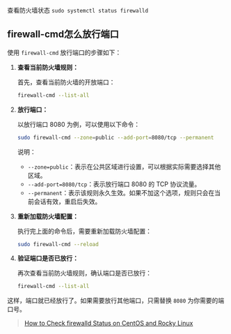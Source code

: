 查看防火墙状态 `sudo systemctl status firewalld`
## firewall-cmd怎么放行端口

使用 `firewall-cmd` 放行端口的步骤如下：

1. **查看当前防火墙规则：**

   首先，查看当前防火墙的开放端口：

   ```bash
   firewall-cmd --list-all
   ```

2. **放行端口：**

   以放行端口 8080 为例，可以使用以下命令：

   ```bash
   sudo firewall-cmd --zone=public --add-port=8080/tcp --permanent
   ```

   说明：
   - `--zone=public`：表示在公共区域进行设置，可以根据实际需要选择其他区域。
   - `--add-port=8080/tcp`：表示放行端口 8080 的 TCP 协议流量。
   - `--permanent`：表示该规则永久生效。如果不加这个选项，规则只会在当前会话有效，重启后失效。

3. **重新加载防火墙配置：**

   执行完上面的命令后，需要重新加载防火墙配置：

   ```bash
   sudo firewall-cmd --reload
   ```

4. **验证端口是否已放行：**

   再次查看当前防火墙规则，确认端口是否已放行：

   ```bash
   firewall-cmd --list-all
   ```

这样，端口就已经放行了。如果需要放行其他端口，只需替换 `8080` 为你需要的端口号。

> [How to Check firewalld Status on CentOS and Rocky Linux]( https://phoenixnap.com/kb/how-to-enable-and-use-firewalld-centos)